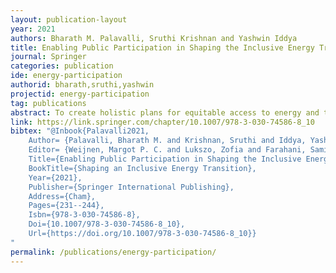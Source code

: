 ```yaml
---
layout: publication-layout
year: 2021
authors: Bharath M. Palavalli, Sruthi Krishnan and Yashwin Iddya
title: Enabling Public Participation in Shaping the Inclusive Energy Transition Through Serious Gaming---Case Studies in India
journal: Springer
categories: publication
ide: energy-participation
authorid: bharath,sruthi,yashwin
projectid: energy-participation
tag: publications
abstract: To create holistic plans for equitable access to energy and to create sustainable transition pathways, stakeholder consultation and engagement processes are essential. In India, the planning process for energy has challenges that range from legacy processes, increasing energy demand to fuel growth, pressures arising from competing (as well as new and old) technologies, to varying goals for all the stakeholders. We categorize these factors as institutional structures, geopolitical, environmental, technical, social, and monetary factors. To ensure a vision for a collective future and a coherent plan for energy, it is important that the processes enable participation and allow for co-ordination and interaction to strengthen dialogue. Processes should capture intangibles and include slack for events such as pandemics, which are no longer treated either as externalities or once-in-a-lifetime events. In this chapter, we give two examples of serious games as tools to address these challenges in the context of planning. The first example is of a game created for bureaucrats, decision-makers in the government, and private energy companies to plan collectively and compare results from various plans for energy expenditure in India. In the second case, the game aids transportation planning in urban India, which requires additional effort to ensure a transition to equitable access to energy. Using results from the game sessions, we illustrate how such methods can bridge gaps in energy planning in the diverse and challenging context of India.
link: https://link.springer.com/chapter/10.1007/978-3-030-74586-8_10
bibtex: "@Inbook{Palavalli2021,
	Author= {Palavalli, Bharath M. and Krishnan, Sruthi and Iddya, Yashwin},
	Editor= {Weijnen, Margot P. C. and Lukszo, Zofia and Farahani, Samira},
	Title={Enabling Public Participation in Shaping the Inclusive Energy Transition Through Serious Gaming---Case Studies in India},
	BookTitle={Shaping an Inclusive Energy Transition},
	Year={2021},
	Publisher={Springer International Publishing},
	Address={Cham},
	Pages={231--244},
	Isbn={978-3-030-74586-8},
	Doi={10.1007/978-3-030-74586-8_10},
	Url={https://doi.org/10.1007/978-3-030-74586-8_10}}
"
permalink: /publications/energy-participation/
---
```

